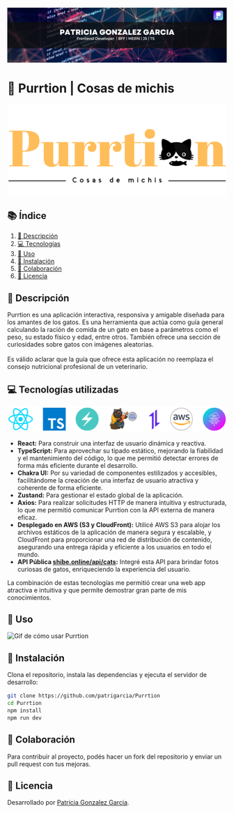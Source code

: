 ![Banner de Purrtion - Cosas de michis](src/assets/images/Readme/banner.png)

# 🐾 Purrtion | Cosas de michis

![Logo de Purrtion](src/assets/images/purrtionLogo.svg)

## 📚 Índice

1. [📖 Descripción](#descripción)
2. [💻 Tecnologías](#tecnologías)
3. [🚀 Uso](#uso)
4. [🔧 Instalación](#instalación)
5. [🤝 Colaboración](#colaboración)
6. [📜 Licencia](#licencia)

## 📖 Descripción

Purrtion es una aplicación interactiva, responsiva y amigable diseñada para los amantes de los gatos. Es una herramienta que actúa como guía general calculando la ración de comida de un gato en base a parámetros como el peso, su estado físico y edad, entre otros. También ofrece una sección de curiosidades sobre gatos con imágenes aleatorias.
<br/><br/> Es válido aclarar que la guía que ofrece esta aplicación no reemplaza el consejo nutricional profesional de un veterinario.

## 💻 Tecnologías utilizadas

![Logos](src/assets/images/Readme/logos.png)

-   **React:** Para construir una interfaz de usuario dinámica y reactiva.
-   **TypeScript:** Para aprovechar su tipado estático, mejorando la fiabilidad y el mantenimiento del código, lo que me permitió detectar errores de forma más eficiente durante el desarrollo.
-   **Chakra UI:** Por su variedad de componentes estilizados y accesibles, facilitándome la creación de una interfaz de usuario atractiva y coherente de forma eficiente.
-   **Zustand:** Para gestionar el estado global de la aplicación.
-   **Axios:** Para realizar solicitudes HTTP de manera intuitiva y estructurada, lo que me permitió comunicar Purrtion con la API externa de manera eficaz.
-   **Desplegado en AWS (S3 y CloudFront):** Utilicé AWS S3 para alojar los archivos estáticos de la aplicación de manera segura y escalable, y CloudFront para proporcionar una red de distribución de contenido, asegurando una entrega rápida y eficiente a los usuarios en todo el mundo.
-   **API Pública [shibe.online/api/cats](http://shibe.online/api/cats):** Integré esta API para brindar fotos curiosas de gatos, enriqueciendo la experiencia del usuario.

La combinación de estas tecnologías me permitió crear una web app atractiva e intuitiva y que permite demostrar gran parte de mis conocimientos.

## 🚀 Uso

![Gif de cómo usar Purrtion](src/assets/images/Readme/gif.gif)

## 🔧 Instalación

Clona el repositorio, instala las dependencias y ejecuta el servidor de desarrollo:

```bash
git clone https://github.com/patrigarcia/Purrtion
cd Purrtion
npm install
npm run dev

```

## 🤝 Colaboración

Para contribuir al proyecto, podés hacer un fork del repositorio y enviar un pull request con tus mejoras.

## 📜 Licencia

Desarrollado por [Patricia Gonzalez Garcia](https://www.linkedin.com/in/patggarcia/).
